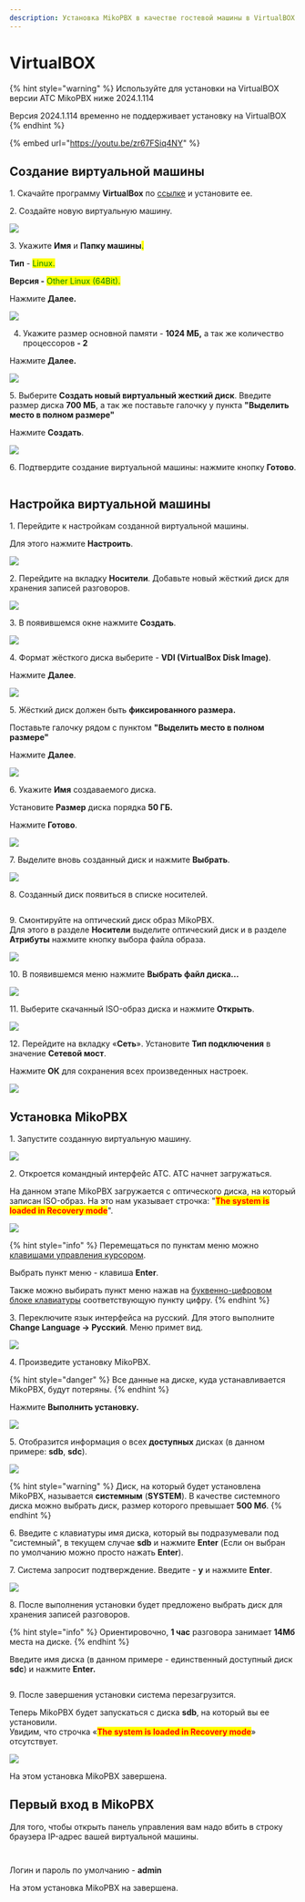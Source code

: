 ```yaml
---
description: Установка MikoPBX в качестве гостевой машины в VirtualBOX
---
```


# VirtualBOX

{% hint style="warning" %}
Используйте для установки на VirtualBOX версии АТС MikoPBX ниже 2024.1.114

Версия 2024.1.114 временно не поддерживает установку на VirtualBOX
{% endhint %}

{% embed url="https://youtu.be/zr67FSiq4NY" %}

## Создание виртуальной машины <a href="#sozdanie_virtualnoj_mashiny" id="sozdanie_virtualnoj_mashiny"></a>

1\. Скачайте программу **VirtualBox** по [ссылке](https://www.virtualbox.org/wiki/Downloads) и установите ее.

2\. Создайте новую виртуальную машину.

![](<../../.gitbook/assets/1 (36).png>)

3\. Укажите **Имя** и **Папку машины**<mark style="color:green;">.</mark>

**Тип** - <mark style="color:green;">Linux.</mark>

**Версия -** <mark style="color:green;">Other Linux (64Bit).</mark>

Нажмите **Далее.**

![](<../../.gitbook/assets/2 (5).png>)

4. Укажите размер основной памяти - **1024 МБ,** а так же количество процессоров **- 2**

&#x20;  Нажмите **Далее.**

![](<../../.gitbook/assets/3 (13).png>)

5\. Выберите **Создать новый виртуальный жесткий диск**. Введите размер диска **700 МБ**, а так же поставьте галочку у пункта **"Выделить место в полном размере"**

&#x20;Нажмите **Создать**.

![](<../../.gitbook/assets/4 (13).png>)

6\. Подтвердите создание виртуальной машины: нажмите кнопку **Готово**.

<figure><img src="../../.gitbook/assets/5 (7).png" alt=""><figcaption></figcaption></figure>



## Настройка виртуальной машины <a href="#sozdanie_virtualnoj_mashiny" id="sozdanie_virtualnoj_mashiny"></a>

1\. Перейдите к настройкам созданной виртуальной машины.

Для этого нажмите **Настроить**.

![](<../../.gitbook/assets/6 (18).png>)

2\. Перейдите на вкладку **Носители**. Добавьте новый жёсткий диск для хранения записей разговоров.

![](<../../.gitbook/assets/7 (14).png>)

3\. В появившемся окне нажмите **Создать**.

![](<../../.gitbook/assets/8 (18).png>)

4\. Формат жёсткого диска выберите - **VDI (VirtualBox Disk Image)**.

Нажмите **Далее**.

![](<../../.gitbook/assets/9 (12).png>)

5\. Жёсткий диск должен быть **фиксированного размера.**

Поставьте галочку рядом с пунктом **"Выделить место в полном размере"**

Нажмите **Далее**.

![](<../../.gitbook/assets/10 (14).png>)

6\. Укажите **Имя** создаваемого диска.&#x20;

Установите **Размер** диска порядка **50 ГБ.**

Нажмите **Готово**.

![](<../../.gitbook/assets/11 (10).png>)

7\. Выделите вновь созданный диск и нажмите **Выбрать**.

![](<../../.gitbook/assets/12 (9).png>)

8\. Созданный диск появиться в списке носителей.

<figure><img src="../../.gitbook/assets/13 (8).png" alt=""><figcaption></figcaption></figure>

9\. Смонтируйте на оптический диск образ MikoPBX.\
Для этого в разделе **Носители** выделите оптический диск и в разделе **Атрибуты** нажмите кнопку выбора файла образа.

![](<../../.gitbook/assets/14 (4).png>)

10\. В появившемся меню нажмите **Выбрать файл диска...**

![](<../../.gitbook/assets/15 (1).png>)

11\. Выберите скачанный ISO-образ диска и нажмите **Открыть**.

![](<../../.gitbook/assets/16 (5).png>)

12\. Перейдите на вкладку «**Сеть**». Установите **Тип подключения** в значение **Сетевой мост**.&#x20;

Нажмите **ОК** для сохранения всех произведенных настроек.

![](<../../.gitbook/assets/17 (7).png>)

## Установка MikoPBX <a href="#ustanovka_mikopbx" id="ustanovka_mikopbx"></a>

1\. Запустите созданную виртуальную машину.

![](<../../.gitbook/assets/18 (5).png>)

2\. Откроется командный интерфейс АТС. АТС начнет загружаться. &#x20;

На данном этапе MikoPBX загружается с оптического диска, на который записан ISO-образ. На это нам указывает строчка: "<mark style="color:red;">**The system is loaded in Recovery mode**</mark>".

![](<../../.gitbook/assets/19 (2).png>)

{% hint style="info" %}
Перемещаться по пунктам меню можно [клавишами управления курсором](https://ru.wikipedia.org/wiki/%D0%9A%D0%BB%D0%B0%D0%B2%D0%B8%D1%88%D0%B8\_%D1%83%D0%BF%D1%80%D0%B0%D0%B2%D0%BB%D0%B5%D0%BD%D0%B8%D1%8F\_%D0%BA%D1%83%D1%80%D1%81%D0%BE%D1%80%D0%BE%D0%BC).

Выбрать пункт меню - клавиша **Enter**.

Также можно выбирать пункт меню нажав на [буквенно-цифровом блоке клавиатуры](https://ru.wikipedia.org/wiki/%D0%9A%D0%BE%D0%BC%D0%BF%D1%8C%D1%8E%D1%82%D0%B5%D1%80%D0%BD%D0%B0%D1%8F\_%D0%BA%D0%BB%D0%B0%D0%B2%D0%B8%D0%B0%D1%82%D1%83%D1%80%D0%B0#%D0%91%D1%83%D0%BA%D0%B2%D0%B5%D0%BD%D0%BD%D0%BE-%D1%86%D0%B8%D1%84%D1%80%D0%BE%D0%B2%D0%BE%D0%B9\_%D0%B1%D0%BB%D0%BE%D0%BA) соответствующую пункту цифру.
{% endhint %}

3\. Переключите язык интерфейса на русский. Для этого выполните **Change Language -> Русский**. Меню примет вид.

![](<../../.gitbook/assets/20 (4).png>)

4\. Произведите установку MikoPBX.&#x20;

{% hint style="danger" %}
Все данные на диске, куда устанавливается MikoPBX, будут потеряны.
{% endhint %}

Нажмите **Выполнить установку.**

![](<../../.gitbook/assets/21 (3).png>)

5\. Отобразится информация о всех **доступных** дисках (в данном примере: **sdb**, **sdc**).

![](../../.gitbook/assets/22.png)

{% hint style="warning" %}
Диск, на который будет установлена MikoPBX, называется **системным** (**SYSTEM**). В качестве системного диска можно выбрать диск, размер которого превышает **500 Мб**.
{% endhint %}

6\. Введите с клавиатуры имя диска, который вы подразумевали под "системный", в текущем случае **sdb** и нажмите **Enter** (Если он выбран по умолчанию можно просто нажать **Enter**).

7\. Система запросит подтверждение. Введите - **y** и нажмите **Enter**.&#x20;

![](../../.gitbook/assets/23.png)

8\. После выполнения установки будет предложено выбрать диск для хранения записей разговоров.

{% hint style="info" %}
Ориентировочно, **1 час** разговора занимает **14Мб** места на диске.
{% endhint %}

Введите имя диска (в данном примере - единственный доступный диск **sdc**) и нажмите **Enter.**

<figure><img src="../../.gitbook/assets/24.png" alt=""><figcaption></figcaption></figure>

9\. После завершения установки система перезагрузится.

Теперь MikoPBX будет запускаться с диска **sdb**, на который вы ее установили.\
Увидим, что строчка «<mark style="color:red;">**The system is loaded in Recovery mode**</mark>» отсутствует.

![](../../.gitbook/assets/25.png)

На этом установка MikoPBX завершена.

## Первый вход в MikoPBX

Для того, чтобы открыть панель управления вам надо вбить в строку браузера IP-адрес вашей виртуальной машины.

<figure><img src="../../.gitbook/assets/New1.png" alt=""><figcaption></figcaption></figure>

<figure><img src="../../.gitbook/assets/New2.png" alt=""><figcaption></figcaption></figure>

Логин и пароль по умолчанию - **admin**

На этом установка MikoPBX на завершена.
